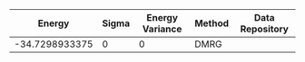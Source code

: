 | Energy                | Sigma           | Energy Variance  | Method                                                           | Data Repository                     |
|-----------------------|-----------------|------------------|------------------------------------------------------------------|-------------------------------------|
| -34.7298933375        | 0               | 0                | DMRG                                                             |
